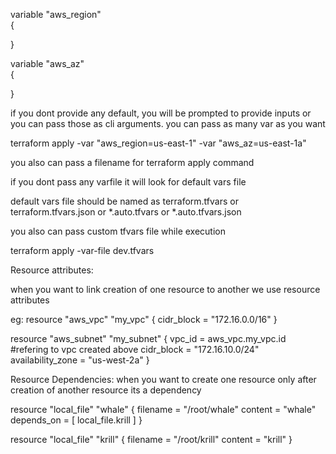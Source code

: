 variable "aws_region"  
{

}

variable "aws_az"  
{

}

if you dont provide any default, you will be prompted to provide inputs or you can pass those as cli arguments.
you can pass as many var as you want 

terraform apply -var "aws_region=us-east-1" -var "aws_az=us-east-1a"

you also can pass a filename for terraform apply command

if you dont pass any varfile it will look for default vars file 

default vars file should be named as terraform.tfvars or terraform.tfvars.json or *.auto.tfvars or *.auto.tfvars.json 

you also can pass custom tfvars file while execution 

terraform apply -var-file dev.tfvars

Resource attributes:

when you want to link creation of one resource to another we use resource attributes

eg:
resource "aws_vpc" "my_vpc" {
  cidr_block = "172.16.0.0/16"
}

resource "aws_subnet" "my_subnet" {
  vpc_id            = aws_vpc.my_vpc.id  #refering to vpc created above
  cidr_block        = "172.16.10.0/24"
  availability_zone = "us-west-2a"
}

Resource Dependencies:
when you want to create one resource only after creation of another resource its a dependency 

resource "local_file" "whale" {
  filename = "/root/whale"
  content = "whale"
  depends_on = [ local_file.krill ]
}

resource "local_file" "krill" {
  filename = "/root/krill"
  content = "krill"
}


